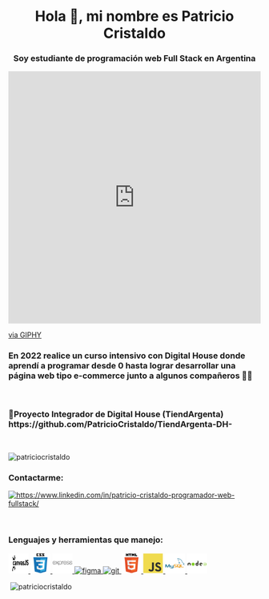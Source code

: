 <h1 align="center">Hola 👋, mi nombre es Patricio Cristaldo</h1>
<h3 align="center">Soy estudiante de programación web Full Stack en Argentina </h3>

<div style="width:100%;height:0;padding-bottom:100%;position:relative;"><iframe src="https://giphy.com/embed/JIX9t2j0ZTN9S" width="100%" height="100%" style="position:absolute" frameBorder="0" class="giphy-embed" allowFullScreen></iframe></div><p><a href="https://giphy.com/gifs/JIX9t2j0ZTN9S">via GIPHY</a></p>

<h3 >En 2022 realice un curso intensivo con Digital House donde aprendí a programar desde 0 hasta lograr desarrollar una página web tipo e-commerce junto a algunos compañeros 👨‍💻
</h3>
<br>
<h3>🌠Proyecto Integrador de Digital House (TiendArgenta) https://github.com/PatricioCristaldo/TiendArgenta-DH-</h3>
<br>

<p align="left"> <img src="https://komarev.com/ghpvc/?username=patriciocristaldo&label=Profile%20views&color=0e75b6&style=flat" alt="patriciocristaldo" /> </p>

<h3 align="left">Contactarme:</h3>
<p align="left">
<a href="https://linkedin.com/in/https://www.linkedin.com/in/patricio-cristaldo-programador-web-fullstack/" target="blank"><img align="center" src="https://raw.githubusercontent.com/rahuldkjain/github-profile-readme-generator/master/src/images/icons/Social/linked-in-alt.svg" alt="https://www.linkedin.com/in/patricio-cristaldo-programador-web-fullstack/" height="30" width="40" /></a>
</p>
<br>
<h3 align="left">Lenguajes y herramientas que manejo:</h3>
<p align="left"> <a href="https://canvasjs.com" target="_blank" rel="noreferrer"> <img src="https://raw.githubusercontent.com/Hardik0307/Hardik0307/master/assets/canvasjs-charts.svg" alt="canvasjs" width="40" height="40"/> </a> <a href="https://www.w3schools.com/css/" target="_blank" rel="noreferrer"> <img src="https://raw.githubusercontent.com/devicons/devicon/master/icons/css3/css3-original-wordmark.svg" alt="css3" width="40" height="40"/> </a> <a href="https://expressjs.com" target="_blank" rel="noreferrer"> <img src="https://raw.githubusercontent.com/devicons/devicon/master/icons/express/express-original-wordmark.svg" alt="express" width="40" height="40"/> </a> <a href="https://www.figma.com/" target="_blank" rel="noreferrer"> <img src="https://www.vectorlogo.zone/logos/figma/figma-icon.svg" alt="figma" width="40" height="40"/> </a> <a href="https://git-scm.com/" target="_blank" rel="noreferrer"> <img src="https://www.vectorlogo.zone/logos/git-scm/git-scm-icon.svg" alt="git" width="40" height="40"/> </a> <a href="https://www.w3.org/html/" target="_blank" rel="noreferrer"> <img src="https://raw.githubusercontent.com/devicons/devicon/master/icons/html5/html5-original-wordmark.svg" alt="html5" width="40" height="40"/> </a> <a href="https://developer.mozilla.org/en-US/docs/Web/JavaScript" target="_blank" rel="noreferrer"> <img src="https://raw.githubusercontent.com/devicons/devicon/master/icons/javascript/javascript-original.svg" alt="javascript" width="40" height="40"/> </a> <a href="https://www.mysql.com/" target="_blank" rel="noreferrer"> <img src="https://raw.githubusercontent.com/devicons/devicon/master/icons/mysql/mysql-original-wordmark.svg" alt="mysql" width="40" height="40"/> </a> <a href="https://nodejs.org" target="_blank" rel="noreferrer"> <img src="https://raw.githubusercontent.com/devicons/devicon/master/icons/nodejs/nodejs-original-wordmark.svg" alt="nodejs" width="40" height="40"/> </a> </p>

<p>&nbsp;<img align="center" src="https://github-readme-stats.vercel.app/api?username=patriciocristaldo&show_icons=true&locale=en" alt="patriciocristaldo" /></p>

